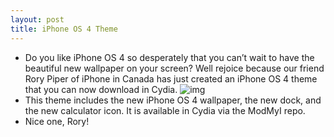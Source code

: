 ```yaml
---
layout: post
title: iPhone OS 4 Theme
---
```

* Do you like iPhone OS 4 so desperately that you can’t wait to have the beautiful new wallpaper on your screen? Well rejoice because our friend Rory Piper of iPhone in Canada has just created an iPhone OS 4 theme that you can now download in Cydia.
![img](http://media.idownloadblog.com/wp-content/uploads/2010/04/iphone-os-4-theme.png)
* This theme includes the new iPhone OS 4 wallpaper, the new dock, and the new calculator icon. It is available in Cydia via the ModMyI repo.
* Nice one, Rory!

